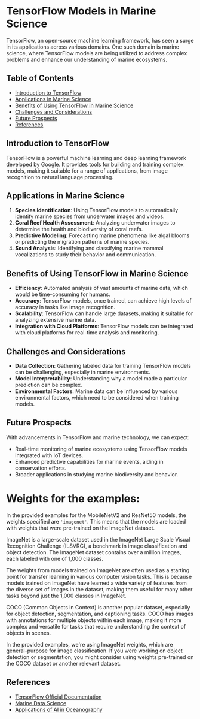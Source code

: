 # TensorFlow Models in Marine Science

TensorFlow, an open-source machine learning framework, has seen a surge in its applications across various domains. One such domain is marine science, where TensorFlow models are being utilized to address complex problems and enhance our understanding of marine ecosystems.

## Table of Contents

- [Introduction to TensorFlow](#introduction-to-tensorflow)
- [Applications in Marine Science](#applications-in-marine-science)
- [Benefits of Using TensorFlow in Marine Science](#benefits-of-using-tensorflow-in-marine-science)
- [Challenges and Considerations](#challenges-and-considerations)
- [Future Prospects](#future-prospects)
- [References](#references)

## Introduction to TensorFlow

TensorFlow is a powerful machine learning and deep learning framework developed by Google. It provides tools for building and training complex models, making it suitable for a range of applications, from image recognition to natural language processing.

## Applications in Marine Science

1. **Species Identification**: Using TensorFlow models to automatically identify marine species from underwater images and videos.
2. **Coral Reef Health Assessment**: Analyzing underwater images to determine the health and biodiversity of coral reefs.
3. **Predictive Modeling**: Forecasting marine phenomena like algal blooms or predicting the migration patterns of marine species.
4. **Sound Analysis**: Identifying and classifying marine mammal vocalizations to study their behavior and communication.

## Benefits of Using TensorFlow in Marine Science

- **Efficiency**: Automated analysis of vast amounts of marine data, which would be time-consuming for humans.
- **Accuracy**: TensorFlow models, once trained, can achieve high levels of accuracy in tasks like image recognition.
- **Scalability**: TensorFlow can handle large datasets, making it suitable for analyzing extensive marine data.
- **Integration with Cloud Platforms**: TensorFlow models can be integrated with cloud platforms for real-time analysis and monitoring.

## Challenges and Considerations

- **Data Collection**: Gathering labeled data for training TensorFlow models can be challenging, especially in marine environments.
- **Model Interpretability**: Understanding why a model made a particular prediction can be complex.
- **Environmental Factors**: Marine data can be influenced by various environmental factors, which need to be considered when training models.

## Future Prospects

With advancements in TensorFlow and marine technology, we can expect:

- Real-time monitoring of marine ecosystems using TensorFlow models integrated with IoT devices.
- Enhanced predictive capabilities for marine events, aiding in conservation efforts.
- Broader applications in studying marine biodiversity and behavior.

# Weights for the examples:

In the provided examples for the MobileNetV2 and ResNet50 models, the weights specified are `'imagenet'`. This means that the models are loaded with weights that were pre-trained on the ImageNet dataset.

ImageNet is a large-scale dataset used in the ImageNet Large Scale Visual Recognition Challenge (ILSVRC), a benchmark in image classification and object detection. The ImageNet dataset contains over a million images, each labeled with one of 1,000 classes.

The weights from models trained on ImageNet are often used as a starting point for transfer learning in various computer vision tasks. This is because models trained on ImageNet have learned a wide variety of features from the diverse set of images in the dataset, making them useful for many other tasks beyond just the 1,000 classes in ImageNet.

COCO (Common Objects in Context) is another popular dataset, especially for object detection, segmentation, and captioning tasks. COCO has images with annotations for multiple objects within each image, making it more complex and versatile for tasks that require understanding the context of objects in scenes.

In the provided examples, we're using ImageNet weights, which are general-purpose for image classification. If you were working on object detection or segmentation, you might consider using weights pre-trained on the COCO dataset or another relevant dataset.

## References

- [TensorFlow Official Documentation](https://www.tensorflow.org/)
- [Marine Data Science](https://marinedatascience.co/)
- [Applications of AI in Oceanography](https://example-reference.com/oceanography-ai)